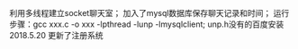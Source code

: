 利用多线程建立socket聊天室；
加入了mysql数据库保存聊天记录和时间；
运行步骤：gcc xxx.c -o xxx -lpthread -lunp -lmysqlclient;
unp.h没有的百度安装
2018.5.20 更新了注册系统
